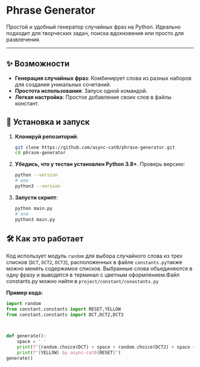 # Phrase Generator


Простой и удобный генератор случайных фраз на Python. Идеально подходит для творческих задач, поиска вдохновения или просто для развлечения.

---

## ✨ Возможности

*   **Генерация случайных фраз**: Комбинирует слова из разных наборов для создания уникальных сочетаний.
*   **Простота использования**: Запуск одной командой.
*   **Легкая настройка**: Простое добавление своих слов в файлы констант.

## 🚀 Установка и запуск

1.  **Клонируй репозиторий**:
    ```bash
    git clone https://github.com/async-cat0/phrase-generator.git
    cd phrase-generator
    ```

2.  **Убедись, что у тестан установлен Python 3.8+**.
    Проверь версию:
    ```bash
    python --version
    # или
    python3 --version
    ```

3.  **Запусти скрипт**:
    ```bash
    python main.py
    # или
    python3 main.py
    ```

## 🛠️ Как это работает

Код использует модуль `random` для выбора случайного слова из трех списков (`DCT`, `DCT2`, `DCT3`), расположенных в файле `constants.py`также можно менять содержимое списков. Выбранные слова объединяются в одну фразу и выводятся в терминал с цветным оформлением.Файл constants.py можно найти в `project/constant/conastants.py`


**Пример кода:**
```python
import random
from constant.constants import RESET,YELLOW
from constant.constants import DCT,DCT2,DCT3



def generate():
    space = ' '
    print(f"{random.choice(DCT) + space + random.choice(DCT2) + space + random.choice(DCT3)}")
    print(f"{YELLOW} by async-cat0{RESET}")
generate()
